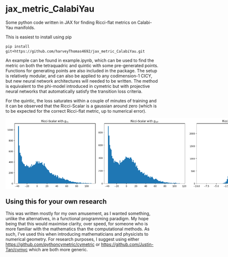 # jax_metric_CalabiYau
 
Some python code written in JAX for finding Ricci-flat metrics on Calabi-Yau manifolds.

This is easiest to install using pip

```console
pip install git+https://github.com/harveyThomas4692/jax_metric_CalabiYau.git
```

An example can be found in example.ipynb, which can be used to find the metric on both the tetraquadric and quintic with some pre-generated points. Functions for generating points are also included in the package. The setup is relatively modular, and can also be applied to any codimension-1 CICY, but new neural network architectures will needed to be written. The method is equivalent to the phi-model introduced in cymetric but with projective neural networks that automatically satisfy the transition loss criteria.

For the quintic, the loss saturates within a couple of minutes of training and it can be observed that the Ricci-Scalar is a gaussian around zero (which is to be expected for the correct Ricci-flat metric, up to numerical error).

<div style="display: flex; justify-content: space-around;">
  <img src="Images/fs_scal.png" alt="|Ricci Scalar| for Fubini-Study Metric" width="300">
  <img src="Images/init_scal.png" alt="|Ricci Scalar| for Randomly Initialised Metric" width="300">
  <img src="Images/flat_scal.png" alt="|Ricci Scalar| for Ricci-flat Metric" width="300">
  <img src="Images/loss.png" alt="Monge-Ampere loss vs batch" width="300">
</div>

## Using this for your own research
This was written mostly for my own amusement, as I wanted something, unlike the alternatives, in a functional programming paradigm. My hope being that this would maximise clarity, over speed, for someone who is more familiar with the mathematics than the computational methods. As such, I've used this when introducing mathematicians and physicists to numerical geometry. For research purposes, I suggest using either https://github.com/pythoncymetric/cymetric or https://github.com/Justin-Tan/cymyc which are both more generic.
